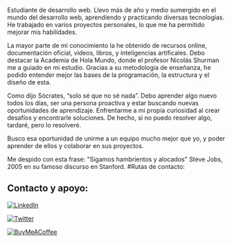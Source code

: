 Estudiante de desarrollo web. Llevo más de año y medio sumergido en el mundo del desarrollo web, aprendiendo y practicando diversas tecnologías. He trabajado en varios proyectos personales, lo que me ha permitido mejorar mis habilidades.

La mayor parte de mi conocimiento la he obtenido de recursos online, documentación oficial, videos, libros, y inteligencias artificales. Debo destacar la Academia de Hola Mundo, donde el profesor Nicolás Shurman me a guiado  en mi estudio. Gracias a su metodologia de enseñanza, he podido entender mejor las bases de la programación, la estructura y el diseño de esta.

Como dijo Sócrates, “solo sé que no sé nada”. Debo aprender algo nuevo todos los dias, ser una persona proactiva y estar buscando nuevas oportunidades de aprendizaje. Enfrentarme a mi propia curiosidad al crear desafíos y encontrarle soluciones. De hecho, si no puedo resolver algo, tardaré, pero lo resolveré.

Busco esa oportunidad de unirme a un equipo mucho mejor que yo, y poder aprender de ellos y colaborar en sus proyectos. 

Me despido con esta frase:
"Sigamos hambrientos y alocados" Steve Jobs, 2005 en su famoso discurso en Stanford.
#Rutas de contacto: 


## Contacto y apoyo:

[![LinkedIn](https://img.shields.io/badge/LinkedIn-Alexis%20Vega-0A66C2?style=for-the-badge&logo=linkedin&logoColor=white&labelColor=101010)](https://www.linkedin.com/in/alexis-vega-3b4437333/)

[![Twitter](https://img.shields.io/badge/Twitter-@alexismouwid-1DA1F2?style=for-the-badge&logo=twitter&logoColor=white&labelColor=101010)](https://twitter.com/alexismouwit)

[![BuyMeACoffee](https://img.shields.io/badge/Buy_Me_A_Coffee-apoya_mi_trabajo-FFDD00?style=for-the-badge&logo=buy-me-a-coffee&logoColor=white&labelColor=101010)](https://buymeacoffee.com/alexismouwid)

